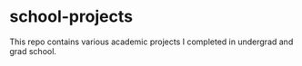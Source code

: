 # school-projects
This repo contains various academic projects I completed in undergrad and grad school.
